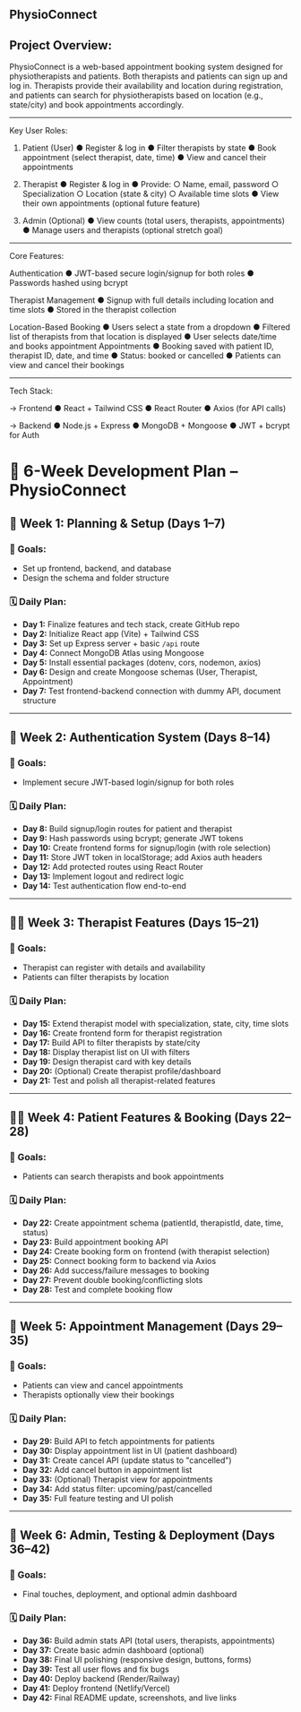 ## PhysioConnect

## Project Overview:
PhysioConnect is a web-based appointment booking system designed for physiotherapists and patients. Both therapists and patients can sign up and log in. Therapists provide their availability and location during registration, and patients can search for physiotherapists based on location (e.g., state/city) and book appointments accordingly.
________________________________________
Key User Roles:

1. Patient (User)
●	Register & log in
●	Filter therapists by state
●	Book appointment (select therapist, date, time)
●	View and cancel their appointments

3. Therapist
●	Register & log in
●	Provide:
○	Name, email, password
○	Specialization
○	Location (state & city)
○	Available time slots
●	View their own appointments (optional future feature)

5. Admin (Optional)
●	View counts (total users, therapists, appointments)
●	Manage users and therapists (optional stretch goal)

________________________________________
Core Features: 

Authentication
●	JWT-based secure login/signup for both roles
●	Passwords hashed using bcrypt

Therapist Management
●	Signup with full details including location and time slots
●	Stored in the therapist collection

Location-Based Booking
●	Users select a state from a dropdown
●	Filtered list of therapists from that location is displayed
●	User selects date/time and books appointment
Appointments
●	Booking saved with patient ID, therapist ID, date, and time
●	Status: booked or cancelled
●	Patients can view and cancel their bookings
________________________________________
Tech Stack:

-> Frontend
●	React + Tailwind CSS
●	React Router
●	Axios (for API calls)

-> Backend
●	Node.js + Express
●	MongoDB + Mongoose
●	JWT + bcrypt for Auth


# 📅 6-Week Development Plan – PhysioConnect


## 🏁 Week 1: Planning & Setup (Days 1–7)

### 🎯 Goals:
- Set up frontend, backend, and database
- Design the schema and folder structure

### 🗓️ Daily Plan:
- **Day 1:** Finalize features and tech stack, create GitHub repo
- **Day 2:** Initialize React app (Vite) + Tailwind CSS
- **Day 3:** Set up Express server + basic `/api` route
- **Day 4:** Connect MongoDB Atlas using Mongoose
- **Day 5:** Install essential packages (dotenv, cors, nodemon, axios)
- **Day 6:** Design and create Mongoose schemas (User, Therapist, Appointment)
- **Day 7:** Test frontend-backend connection with dummy API, document structure

---

## 🔐 Week 2: Authentication System (Days 8–14)

### 🎯 Goals:
- Implement secure JWT-based login/signup for both roles

### 🗓️ Daily Plan:
- **Day 8:** Build signup/login routes for patient and therapist
- **Day 9:** Hash passwords using bcrypt; generate JWT tokens
- **Day 10:** Create frontend forms for signup/login (with role selection)
- **Day 11:** Store JWT token in localStorage; add Axios auth headers
- **Day 12:** Add protected routes using React Router
- **Day 13:** Implement logout and redirect logic
- **Day 14:** Test authentication flow end-to-end

---

## 🧑‍⚕️ Week 3: Therapist Features (Days 15–21)

### 🎯 Goals:
- Therapist can register with details and availability
- Patients can filter therapists by location

### 🗓️ Daily Plan:
- **Day 15:** Extend therapist model with specialization, state, city, time slots
- **Day 16:** Create frontend form for therapist registration
- **Day 17:** Build API to filter therapists by state/city
- **Day 18:** Display therapist list on UI with filters
- **Day 19:** Design therapist card with key details
- **Day 20:** (Optional) Create therapist profile/dashboard
- **Day 21:** Test and polish all therapist-related features

---

## 👩‍🦽 Week 4: Patient Features & Booking (Days 22–28)

### 🎯 Goals:
- Patients can search therapists and book appointments

### 🗓️ Daily Plan:
- **Day 22:** Create appointment schema (patientId, therapistId, date, time, status)
- **Day 23:** Build appointment booking API
- **Day 24:** Create booking form on frontend (with therapist selection)
- **Day 25:** Connect booking form to backend via Axios
- **Day 26:** Add success/failure messages to booking
- **Day 27:** Prevent double booking/conflicting slots
- **Day 28:** Test and complete booking flow

---

## 📆 Week 5: Appointment Management (Days 29–35)

### 🎯 Goals:
- Patients can view and cancel appointments
- Therapists optionally view their bookings

### 🗓️ Daily Plan:
- **Day 29:** Build API to fetch appointments for patients
- **Day 30:** Display appointment list in UI (patient dashboard)
- **Day 31:** Create cancel API (update status to "cancelled")
- **Day 32:** Add cancel button in appointment list
- **Day 33:** (Optional) Therapist view for appointments
- **Day 34:** Add status filter: upcoming/past/cancelled
- **Day 35:** Full feature testing and UI polish

---

## 🚀 Week 6: Admin, Testing & Deployment (Days 36–42)

### 🎯 Goals:
- Final touches, deployment, and optional admin dashboard

### 🗓️ Daily Plan:
- **Day 36:** Build admin stats API (total users, therapists, appointments)
- **Day 37:** Create basic admin dashboard (optional)
- **Day 38:** Final UI polishing (responsive design, buttons, forms)
- **Day 39:** Test all user flows and fix bugs
- **Day 40:** Deploy backend (Render/Railway)
- **Day 41:** Deploy frontend (Netlify/Vercel)
- **Day 42:** Final README update, screenshots, and live links


